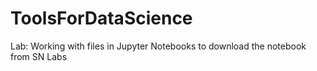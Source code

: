 # ToolsForDataScience
Lab: Working with files in Jupyter Notebooks to download the notebook from SN Labs
